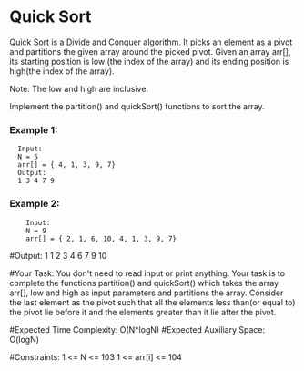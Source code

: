 # Quick Sort 
Quick Sort is a Divide and Conquer algorithm. It picks an element as a pivot and partitions the given array around the picked pivot.
Given an array arr[], its starting position is low (the index of the array) and its ending position is high(the index of the array).

Note: The low and high are inclusive.

Implement the partition() and quickSort() functions to sort the array.

###   Example 1:

      Input: 
      N = 5 
      arr[] = { 4, 1, 3, 9, 7}
      Output:
      1 3 4 7 9
      
      
###    Example 2:

        Input: 
        N = 9
        arr[] = { 2, 1, 6, 10, 4, 1, 3, 9, 7}

  #Output:
  1 1 2 3 4 6 7 9 10
  
  #Your Task: 
  You don't need to read input or print anything. 
  Your task is to complete the functions partition() and quickSort() which takes the array arr[], low and high as input parameters and partitions the array. 
  Consider the last element as the pivot such that all the elements less than(or equal to) the pivot lie before it and the elements greater than it lie after the pivot.

  #Expected Time Complexity: O(N*logN)
  #Expected Auxiliary Space: O(logN)

  #Constraints:
  1 <= N <= 103
  1 <= arr[i] <= 104


